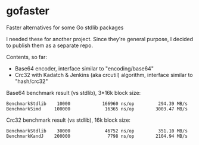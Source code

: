 # gofaster
Faster alternatives for some Go stdlib packages

I needed these for another project. Since they're general purpose, I decided to publish them as a separate repo.

Contents, so far:
* Base64 encoder, interface similar to "encoding/base64"
* Crc32 with Kadatch & Jenkins (aka crcutil) algorithm, interface similar to "hash/crc32"

Base64 benchmark result (vs stdlib), 3*16k block size:
```
BenchmarkStdlib    10000            166960 ns/op         294.39 MB/s
BenchmarkSimd     100000             16365 ns/op        3003.47 MB/s
```

Crc32 benchmark result (vs stdlib), 16k block size:
```
BenchmarkStdlib    30000             46752 ns/op         351.10 MB/s
BenchmarkKandJ    200000              7798 ns/op        2104.94 MB/s
```
